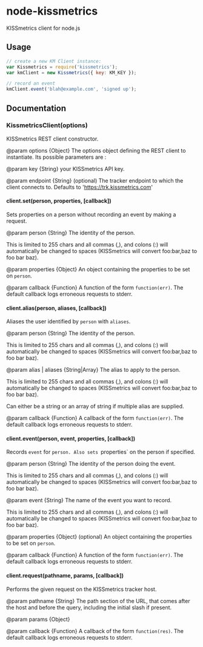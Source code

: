 # node-kissmetrics

KISSmetrics client for node.js

## Usage

```js
// create a new KM Client instance:
var Kissmetrics = require('kissmetrics');
var kmClient = new Kissmetrics({ key: KM_KEY });

// record an event
kmClient.event('blah@example.com', 'signed up');
```

## Documentation

### KissmetricsClient(options)

KISSmetrics REST client constructor.

@param options {Object} The options object defining the REST client to
instantiate. Its possible parameters are :

@param key {String} your KISSmetrics API key.

@param endpoint {String} (optional) The tracker endpoint to which the client
connects to. Defaults to 'https://trk.kissmetrics.com'

#### client.set(person, properties, [callback])

Sets properties on a person without recording an event by making a request.

@param person {String} The identity of the person.

This is limited to 255 chars and all commas (,), and colons (:) will
automatically be changed to spaces (KISSmetrics will convert foo:bar,baz to
foo bar baz).

@param properties {Object} An object containing the properties to be set on
`person`.

@param callback {Function} A function of the form `function(err)`.
The default callback logs erroneous requests to stderr.

#### client.alias(person, aliases, [callback])

Aliases the user identified by `person` with `aliases`.

@param person {String} The identity of the person.

This is limited to 255 chars and all commas (,), and colons (:) will
automatically be changed to spaces (KISSmetrics will convert foo:bar,baz to
foo bar baz).

@param alias | aliases {String|Array} The alias to apply to the person.

This is limited to 255 chars and all commas (,), and colons (:) will
automatically be changed to spaces (KISSmetrics will convert foo:bar,baz to
foo bar baz).

Can either be a string or an array of string if multiple alias are supplied.

@param callback {Function} A callback of the form `function(err)`.
The default callback logs erroneous requests to stderr.

#### client.event(person, event, properties, [callback])

Records `event` for `person. Also sets `properties` on the person if
specified.

@param person {String} The identity of the person doing the event.

This is limited to 255 chars and all commas (,), and colons (:) will
automatically be changed to spaces (KISSmetrics will convert foo:bar,baz to
foo bar baz).

@param event {String} The name of the event you want to record.

This is limited to 255 chars and all commas (,), and colons (:) will
automatically be changed to spaces (KISSmetrics will convert foo:bar,baz to
foo bar baz).

@param properties {Object} (optional) An object containing the properties to
be set on `person`.

@param callback {Function} A function of the form `function(err)`.
The default callback logs erroneous requests to stderr.

#### client.request(pathname, params, [callback])

Performs the given request on the KISSmetrics tracker host.

@param pathname {String} The path section of the URL, that comes after the
host and before the query, including the initial slash if present.

@param params {Object}

@param callback {Function} A callback of the form `function(res)`.
The default callback logs erroneous requests to stderr.
